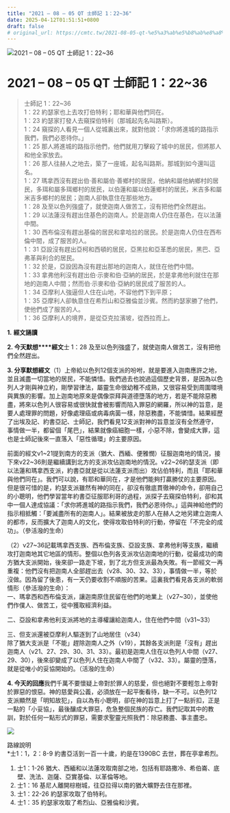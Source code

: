 ```yaml
---
title: "2021 – 08 – 05 QT 士師記 1：22~36"
date: 2025-04-12T01:51:51+0800
draft: false
# original_url: https://cmtc.tw/2021-08-05-qt-%e5%a3%ab%e5%b8%ab%e8%a8%98-1%ef%bc%9a2236
---
```


![2021 – 08 – 05 QT 士師記 1：22~36](/images/qt.jpg   "2021 – 08 – 05 QT 士師記 1：22~36")

# 2021 – 08 – 05 QT 士師記 1：22~36

> 士師記 1：22~36  
> 1：22 約瑟家也上去攻打伯特利；耶和華與他們同在。  
> 1：23 約瑟家打發人去窺探伯特利（那城起先名叫路斯）。  
> 1：24 窺探的人看見一個人從城裏出來，就對他說：「求你將進城的路指示我們，我們必恩待你。」  
> 1：25 那人將進城的路指示他們，他們就用刀擊殺了城中的居民，但將那人和他全家放去。  
> 1：26 那人往赫人之地去，築了一座城，起名叫路斯。那城到如今還叫這名。  
> 1：27 瑪拿西沒有趕出伯‧善和屬伯‧善鄉村的居民，他納和屬他納鄉村的居民，多珥和屬多珥鄉村的居民，以伯蓮和屬以伯蓮鄉村的居民，米吉多和屬米吉多鄉村的居民；迦南人卻執意住在那些地方。  
> 1：28 及至以色列強盛了，就使迦南人做苦工，沒有把他們全然趕出。  
> 1：29 以法蓮沒有趕出住基色的迦南人。於是迦南人仍住在基色，在以法蓮中間。  
> 1：30 西布倫沒有趕出基倫的居民和拿哈拉的居民。於是迦南人仍住在西布倫中間，成了服苦的人。  
> 1：31 亞設沒有趕出亞柯和西頓的居民，亞黑拉和亞革悉的居民，黑巴、亞弗革與利合的居民。  
> 1：32 於是，亞設因為沒有趕出那地的迦南人，就住在他們中間。  
> 1：33 拿弗他利沒有趕出伯‧示麥和伯‧亞納的居民，於是拿弗他利就住在那地的迦南人中間；然而伯‧示麥和伯‧亞納的居民成了服苦的人。  
> 1：34 亞摩利人強逼但人住在山地，不容他們下到平原；  
> 1：35 亞摩利人卻執意住在希烈山和亞雅倫並沙賓。然而約瑟家勝了他們，使他們成了服苦的人。  
> 1：36 亞摩利人的境界，是從亞克拉濱坡，從西拉而上。

**1.** **經文誦讀**

**2. 今天默想****經文**士 1：28 及至以色列強盛了，就使迦南人做苦工，沒有把他們全然趕出。

**3. 分享默想經文**（1）上帝給以色列12個支派的吩咐，就是要進入迦南應許之地，並且滅盡一切當地的居民，不能憐惜。我們過去也說過這個歷史背景，是因為以色列人才剛與神立約，剛學習律法，屬靈生命很幼稚不成熟，又很容易受到周圍環境與異族的影響。加上迦南地原來是偶像崇拜與道德墮落的地方，若是不能除惡務盡，將來以色列人很容易或很快就會被影響而陷入罪惡的網羅，所以神的旨意，是要人處理罪的問題，好像處理癌或病毒病菌一樣，除惡務盡，不能憐惜。結果經歷了出埃及記、約書亞記、士師記，我們看見12支派對神的旨意並沒有全然遵守，事情做一半，都留個「尾巴」，結果就像癌細胞一樣，小惡不除，會變成大罪，這也是士師記後來一直落入「惡性循環」的主要原因。

前面的經文v1~21提到南方的支派（猶大、西緬、便雅憫）征服迦南地的情況，接下來v22~36則是繼續講到北方的支派攻佔迦南地的情況。v22~26約瑟支派（即以法蓮和瑪拿西支派，約書亞就是從以法蓮支派而出）攻佔伯特利，而且「耶和華與他們同在」。我們可以說，有耶和華同在，才是他們能夠打贏勝仗的主要原因。但是很可惜的是，約瑟支派雖然有神的同在，卻沒有徹底貫徹神的命令，卻用自己的小聰明，他們學習當年約書亞征服耶利哥的過程，派探子去窺探伯特利，卻和其中一個人達成協議：「求你將進城的路指示我們，我們必恩待你。」這與神給他們的指示相抵觸：「要滅盡所有的迦南人」。結果被放走的那人在赫人之地另建立迦南人的都市，反而擴大了迦南人的文化，使得攻取伯特利的行動，停留在「不完全的成功」。（參活潑的生命）

（2）v27~36記載瑪拿西支族、西布倫支族、亞設支族、拿弗他利等支族，繼續攻打迦南地其它地區的情形。整個以色列各支派攻佔迦南地的行動，從最成功的南方猶大支派開始，後來卻一路走下坡，到了北方但支派最為失敗。有一節經文一再重複：他們沒有把迦南人全部趕出去（v28、30、32、33），事情做一半，等於沒做。因為留了後患，有一天仍要收割不順服的苦果。這裏我們看見各支派的軟弱情形（參活潑的生命）：  
一、瑪拿西和西布倫支派，讓迦南原住民留在他們的地業上（v27~30），並使他們作僕人、做苦工，從中獲取經濟利益。

二、亞設和拿弗他利支派將地的主導權讓給迦南人，住在他們中間（v31~33）

三、但支派還被亞摩利人驅逐到了山地居住（v34）  
除了猶大支派是「不能」趕除迦南人之外（v19），其餘各支派則是「沒有」趕出迦南人（v21、27、29、30、31、33）。最初是迦南人住在以色列人中間（v27、29、30），後來卻變成了以色列人住在迦南人中間了（v32、33）。屬靈的墮落，就是從唯小的妥協開始的。（活潑的生命）

**4. 今天的回應**我們千萬不要懷疑上帝對於罪人的慈愛，但也絕對不要輕忽上帝對於罪惡的恨惡。神的慈愛與公義，必須放在一起平衡看待，缺一不可。以色列12支派顯然是「明知故犯」，自以為有小聰明，卻在神的旨意上打了一點折扣，正是一點的「小妥協」，最後釀成大罪惡，危急整個民族的存亡。我們記取其中的教訓，對於任何一點形式的罪惡，需要求聖靈光照我們：除惡務盡、事主盡忠。

![](/images/20210805.gif)

路線說明  
\*士1：1，2：8-9 約書亞活到一百一十歲，約是在1390BC 去世，葬在亭拿希烈。  
1. 士1：1-26 猶大、西緬和以法蓮攻取南部之地，包括有耶路撒冷、希伯崙、底壁、洗法、迦薩、亞實基倫、以革倫等地。  
2. 士1：16 基尼人離開棕樹城，往亞拉得以南的猶大曠野去住在那裡。  
3. 士1：22-26 約瑟家攻取了伯特利。  
4. 士1：35 約瑟家攻取了希烈山、亞雅倫和沙賓。